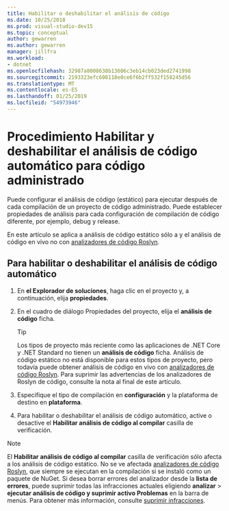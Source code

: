 ```yaml
---
title: Habilitar o deshabilitar el análisis de código
ms.date: 10/25/2018
ms.prod: visual-studio-dev15
ms.topic: conceptual
author: gewarren
ms.author: gewarren
manager: jillfra
ms.workload:
- dotnet
ms.openlocfilehash: 32987a8008638b13606c3eb14cb023ded2741998
ms.sourcegitcommit: 2193323efc608118e0ce6f6b2ff532f158245d56
ms.translationtype: MT
ms.contentlocale: es-ES
ms.lasthandoff: 01/25/2019
ms.locfileid: "54973946"
---
```

# <a name="how-to-enable-and-disable-automatic-code-analysis-for-managed-code"></a>Procedimiento Habilitar y deshabilitar el análisis de código automático para código administrado

Puede configurar el análisis de código (estático) para ejecutar después de cada compilación de un proyecto de código administrado. Puede establecer propiedades de análisis para cada configuración de compilación de código diferente, por ejemplo, debug y release.

En este artículo se aplica a análisis de código estático sólo a y el análisis de código en vivo no con [analizadores de código Roslyn](roslyn-analyzers-overview.md).

## <a name="to-enable-or-disable-automatic-code-analysis"></a>Para habilitar o deshabilitar el análisis de código automático

1. En **el Explorador de soluciones**, haga clic en el proyecto y, a continuación, elija **propiedades**.

1. En el cuadro de diálogo Propiedades del proyecto, elija el **análisis de código** ficha.

   > [!TIP]
   > Los tipos de proyecto más reciente como las aplicaciones de .NET Core y .NET Standard no tienen un **análisis de código** ficha. Análisis de código estático no está disponible para estos tipos de proyecto, pero todavía puede obtener análisis de código en vivo con [analizadores de código Roslyn](roslyn-analyzers-overview.md). Para suprimir las advertencias de los analizadores de Roslyn de código, consulte la nota al final de este artículo.

1. Especifique el tipo de compilación en **configuración** y la plataforma de destino en **plataforma**.

1. Para habilitar o deshabilitar el análisis de código automático, active o desactive el **Habilitar análisis de código al compilar** casilla de verificación.

> [!NOTE]
> El **Habilitar análisis de código al compilar** casilla de verificación sólo afecta a los análisis de código estático. No se ve afectada [analizadores de código Roslyn](roslyn-analyzers-overview.md), que siempre se ejecutan en la compilación si se instaló como un paquete de NuGet. Si desea borrar errores del analizador desde la **lista de errores**, puede suprimir todas las infracciones actuales eligiendo **analizar** > **ejecutar análisis de código y suprimir activo Problemas** en la barra de menús. Para obtener más información, consulte [suprimir infracciones](use-roslyn-analyzers.md#suppress-violations).
